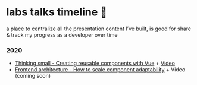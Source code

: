 # labs talks timeline :seedling:
a place to centralize all the presentation content I’ve built, is good for share & track my progress as a developer over time

### 2020
- [Thinking small - Creating reusable components with Vue](https://github.com/emkis/labs__talks/raw/master/Thinking%20small%20-%20Creating%20reusable%20components%20with%20Vue) + [Video](https://youtu.be/gy_JZaXBykM)
- [Frontend architecture - How to scale component adaptability](https://github.com/emkis/labs__talks/tree/master/Frontend%20architecture%20-%20How%20to%20scale%20component%20adaptability) + Video (coming soon)
